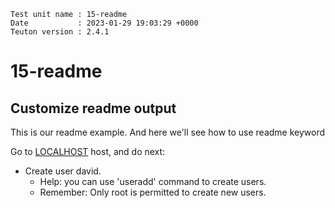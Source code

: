 ```
Test unit name : 15-readme
Date           : 2023-01-29 19:03:29 +0000
Teuton version : 2.4.1
```

# 15-readme

## Customize readme output

This is our readme example.
And here we'll see how to use readme keyword

Go to [LOCALHOST](#required-hosts) host, and do next:
* Create user david.
    * Help: you can use 'useradd' command to create users.
    * Remember: Only root is permitted to create new users.
